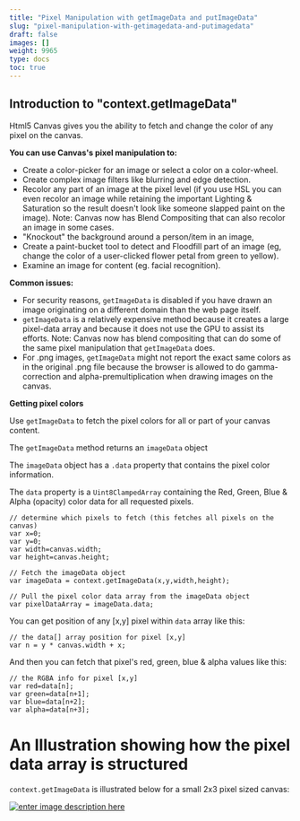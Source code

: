 ```yaml
---
title: "Pixel Manipulation with getImageData and putImageData"
slug: "pixel-manipulation-with-getimagedata-and-putimagedata"
draft: false
images: []
weight: 9965
type: docs
toc: true
---
```


## Introduction to "context.getImageData"
Html5 Canvas gives you the ability to fetch and change the color of any pixel on the canvas.

**You can use Canvas's pixel manipulation to:**

* Create a color-picker for an image or select a color on a color-wheel.
* Create complex image filters like blurring and edge detection.
* Recolor any part of an image at the pixel level (if you use HSL you can even recolor an image while retaining the important Lighting & Saturation so the result doesn't look like someone slapped paint on the image). Note: Canvas now has Blend Compositing that can also recolor an image in some cases.
* "Knockout" the background around a person/item in an image,
* Create a paint-bucket tool to detect and Floodfill part of an image (eg, change the color of a user-clicked flower petal from green to yellow).
* Examine an image for content (eg. facial recognition).

**Common issues:**

* For security reasons, `getImageData` is disabled if you have drawn an image originating on a different domain than the web page itself. 
* `getImageData` is a relatively expensive method because it creates a large pixel-data array and because it does not use the GPU to assist its efforts. Note: Canvas now has blend compositing that can do some of the same pixel manipulation that `getImageData` does.
* For .png images, `getImageData` might not report the exact same colors as in the original .png file because the browser is allowed to do gamma-correction and alpha-premultiplication when drawing images on the canvas.

**Getting pixel colors**

Use `getImageData` to fetch the pixel colors for all or part of your canvas content.

The `getImageData` method returns an `imageData` object 

The `imageData` object has a `.data` property that contains the pixel color information. 

The `data` property is a `Uint8ClampedArray` containing the Red, Green, Blue & Alpha (opacity) color data for all requested pixels. 

    // determine which pixels to fetch (this fetches all pixels on the canvas)
    var x=0;
    var y=0;
    var width=canvas.width;
    var height=canvas.height;

    // Fetch the imageData object 
    var imageData = context.getImageData(x,y,width,height);

    // Pull the pixel color data array from the imageData object
    var pixelDataArray = imageData.data;


You can get position of any [x,y] pixel within `data` array like this:

    // the data[] array position for pixel [x,y]
    var n = y * canvas.width + x;

And then you can fetch that pixel's red, green, blue & alpha values like this:

    // the RGBA info for pixel [x,y]
    var red=data[n];
    var green=data[n+1];
    var blue=data[n+2];
    var alpha=data[n+3];
 

# An Illustration showing how the pixel data array is structured

`context.getImageData` is illustrated below for a small 2x3 pixel sized canvas:

[![enter image description here][1]][1]


  [1]: http://i.stack.imgur.com/XekRd.png

